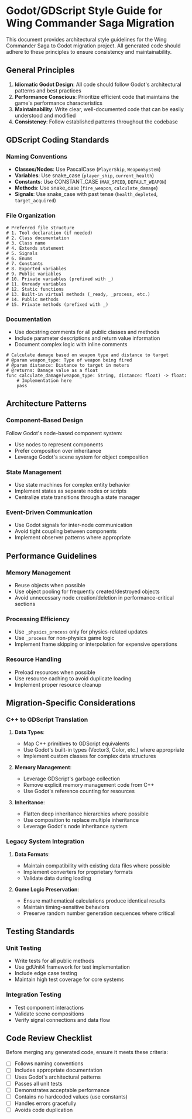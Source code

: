 # Godot/GDScript Style Guide for Wing Commander Saga Migration

This document provides architectural style guidelines for the Wing Commander Saga to Godot migration project. All generated code should adhere to these principles to ensure consistency and maintainability.

## General Principles

1. **Idiomatic Godot Design**: All code should follow Godot's architectural patterns and best practices
2. **Performance Conscious**: Prioritize efficient code that maintains the game's performance characteristics
3. **Maintainability**: Write clear, well-documented code that can be easily understood and modified
4. **Consistency**: Follow established patterns throughout the codebase

## GDScript Coding Standards

### Naming Conventions

- **Classes/Nodes**: Use PascalCase (`PlayerShip`, `WeaponSystem`)
- **Variables**: Use snake_case (`player_ship`, `current_health`)
- **Constants**: Use CONSTANT_CASE (`MAX_SPEED`, `DEFAULT_WEAPON`)
- **Methods**: Use snake_case (`fire_weapon`, `calculate_damage`)
- **Signals**: Use snake_case with past tense (`health_depleted`, `target_acquired`)

### File Organization

```
# Preferred file structure
# 1. Tool declaration (if needed)
# 2. Class documentation
# 3. Class name
# 4. Extends statement
# 5. Signals
# 6. Enums
# 7. Constants
# 8. Exported variables
# 9. Public variables
# 10. Private variables (prefixed with _)
# 11. Onready variables
# 12. Static functions
# 13. Built-in virtual methods (_ready, _process, etc.)
# 14. Public methods
# 15. Private methods (prefixed with _)
```

### Documentation

- Use docstring comments for all public classes and methods
- Include parameter descriptions and return value information
- Document complex logic with inline comments

```gdscript
# Calculate damage based on weapon type and distance to target
# @param weapon_type: Type of weapon being fired
# @param distance: Distance to target in meters
# @returns: Damage value as a float
func calculate_damage(weapon_type: String, distance: float) -> float:
    # Implementation here
    pass
```

## Architecture Patterns

### Component-Based Design

Follow Godot's node-based component system:
- Use nodes to represent components
- Prefer composition over inheritance
- Leverage Godot's scene system for object composition

### State Management

- Use state machines for complex entity behavior
- Implement states as separate nodes or scripts
- Centralize state transitions through a state manager

### Event-Driven Communication

- Use Godot signals for inter-node communication
- Avoid tight coupling between components
- Implement observer patterns where appropriate

## Performance Guidelines

### Memory Management

- Reuse objects when possible
- Use object pooling for frequently created/destroyed objects
- Avoid unnecessary node creation/deletion in performance-critical sections

### Processing Efficiency

- Use `_physics_process` only for physics-related updates
- Use `_process` for non-physics game logic
- Implement frame skipping or interpolation for expensive operations

### Resource Handling

- Preload resources when possible
- Use resource caching to avoid duplicate loading
- Implement proper resource cleanup

## Migration-Specific Considerations

### C++ to GDScript Translation

1. **Data Types**:
   - Map C++ primitives to GDScript equivalents
   - Use Godot's built-in types (Vector3, Color, etc.) where appropriate
   - Implement custom classes for complex data structures

2. **Memory Management**:
   - Leverage GDScript's garbage collection
   - Remove explicit memory management code from C++
   - Use Godot's reference counting for resources

3. **Inheritance**:
   - Flatten deep inheritance hierarchies where possible
   - Use composition to replace multiple inheritance
   - Leverage Godot's node inheritance system

### Legacy System Integration

1. **Data Formats**:
   - Maintain compatibility with existing data files where possible
   - Implement converters for proprietary formats
   - Validate data during loading

2. **Game Logic Preservation**:
   - Ensure mathematical calculations produce identical results
   - Maintain timing-sensitive behaviors
   - Preserve random number generation sequences where critical

## Testing Standards

### Unit Testing

- Write tests for all public methods
- Use gdUnit4 framework for test implementation
- Include edge case testing
- Maintain high test coverage for core systems

### Integration Testing

- Test component interactions
- Validate scene compositions
- Verify signal connections and data flow

## Code Review Checklist

Before merging any generated code, ensure it meets these criteria:

- [ ] Follows naming conventions
- [ ] Includes appropriate documentation
- [ ] Uses Godot's architectural patterns
- [ ] Passes all unit tests
- [ ] Demonstrates acceptable performance
- [ ] Contains no hardcoded values (use constants)
- [ ] Handles errors gracefully
- [ ] Avoids code duplication
